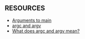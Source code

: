 ## RESOURCES

* [Arguments to main](https://publications.gbdirect.co.uk//c_book/chapter10/arguments_to_main.html)
* [argc and argv](http://crasseux.com/books/ctutorial/argc-and-argv.html)
* [What does argc and argv mean?](https://www.youtube.com/watch?v=aP1ijjeZc24)

